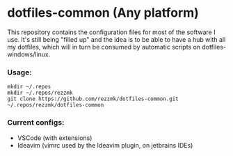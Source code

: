 # dotfiles-common (Any platform)

This repository contains the configuration files for most of the software I use.
It's still being "filled up" and the idea is to be able to have a hub with all my dotfiles, which will in turn be consumed by automatic scripts on dotfiles-windows/linux.

### Usage:
```
mkdir ~/.repos
mkdir ~/.repos/rezzmk
git clone https://github.com/rezzmk/dotfiles-common.git ~/.repos/rezzmk/dotfiles-common
```

### Current configs:
- VSCode (with extensions)
- Ideavim (vimrc used by the Ideavim plugin, on jetbrains IDEs)
